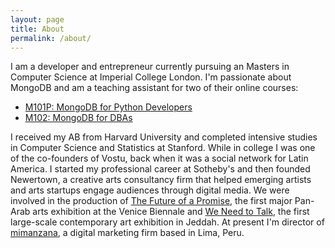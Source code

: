 ```yaml
---
layout: page
title: About
permalink: /about/
---
```


I am a developer and entrepreneur currently pursuing an Masters in Computer
Science at Imperial College London. I'm passionate about MongoDB and am a
teaching assistant for two of their online courses:

 - [M101P: MongoDB for Python Developers](university.mongodb.com/courses/M101P/about)
 - [M102: MongoDB for DBAs](university.mongodb.com/courses/M102/about)

I received my AB from Harvard University and completed intensive studies in
Computer Science and Statistics at Stanford. While in college I was one of
the co-founders of Vostu, back when it was a social network for Latin America.
I started my professional career at Sotheby's and then founded Newertown, a
creative arts consultancy firm that helped emerging artists and arts startups
engage audiences through digital media. We were involved in the production of
[The Future of a Promise](edgeofarabia.com/exhibitions/the-future-of-a-promise),
the first major Pan-Arab arts exhibition at the Venice Biennale and
[We Need to Talk](edgeofarabia.com/exhibitions/we-need-to-talk-jeddah),
the first large-scale contemporary art exhibition in Jeddah. At present I'm
director of [mimanzana](mimanzana.com), a digital marketing firm based in
Lima, Peru.